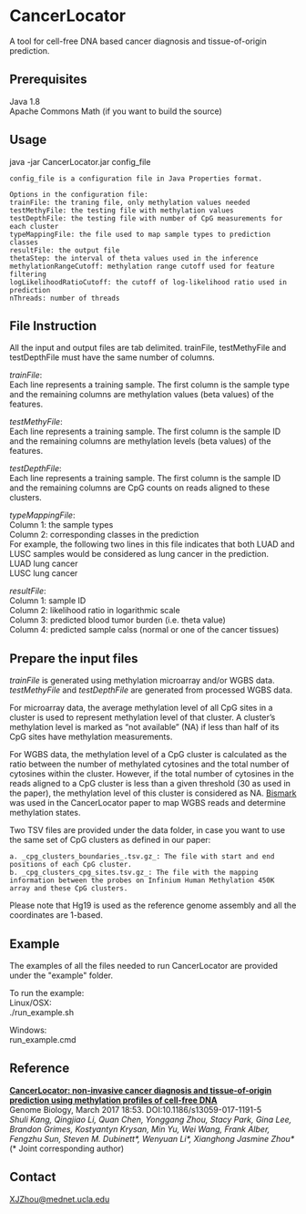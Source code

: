 
# **CancerLocator**  
A tool for cell-free DNA based cancer diagnosis and tissue-of-origin prediction.

## Prerequisites  
Java 1.8  
Apache Commons Math (if you want to build the source)


## Usage
java -jar CancerLocator.jar config_file

    config_file is a configuration file in Java Properties format.
    
    Options in the configuration file:
    trainFile: the traning file, only methylation values needed
    testMethyFile: the testing file with methylation values
    testDepthFile: the testing file with number of CpG measurements for each cluster
    typeMappingFile: the file used to map sample types to prediction classes
    resultFile: the output file
    thetaStep: the interval of theta values used in the inference
    methylationRangeCutoff: methylation range cutoff used for feature filtering
    logLikelihoodRatioCutoff: the cutoff of log-likelihood ratio used in prediction
    nThreads: number of threads


## File Instruction  

All the input and output files are tab delimited. trainFile, testMethyFile and testDepthFile must have the same number of columns. 

_trainFile_:   
    Each line represents a training sample. The first column is the sample type and the remaining columns are methylation values (beta values) of the features.  

_testMethyFile_:  
    Each line represents a training sample. The first column is the sample ID and the remaining columns are methylation levels (beta values) of the features.

_testDepthFile_:  
    Each line represents a training sample. The first column is the sample ID and the remaining columns are CpG counts on reads aligned to these clusters.

_typeMappingFile_:  
    Column 1: the sample types  
    Column 2: corresponding classes in the prediction  
    For example, the following two lines in this file indicates that both LUAD and LUSC samples would be considered as lung cancer in the prediction.  
    LUAD    lung cancer  
    LUSC    lung cancer  

_resultFile_:  
    Column 1: sample ID  
    Column 2: likelihood ratio in logarithmic scale  
    Column 3: predicted blood tumor burden (i.e. theta value)  
    Column 4: predicted sample calss (normal or one of the cancer tissues)  

## Prepare the input files

_trainFile_ is generated using methylation microarray and/or WGBS data. _testMethyFile_ and _testDepthFile_ are generated from processed WGBS data.

For microarray data, the average methylation level of all CpG sites in a cluster is used to represent methylation level of that cluster. A cluster’s methylation level is marked as “not available” (NA) if less than half of its CpG sites have methylation measurements.

For WGBS data, the methylation level of a CpG cluster is calculated as the ratio between the number of methylated cytosines and the total number of cytosines within the cluster. However, if the total number of cytosines in the reads aligned to a CpG cluster is less than a given threshold (30 as used in the paper), the methylation level of this cluster is considered as NA. [Bismark](https://www.bioinformatics.babraham.ac.uk/projects/bismark/) was used in the CancerLocator paper to map WGBS reads and determine methylation states.

Two TSV files are provided under the data folder, in case you want to use the same set of CpG clusters as defined in our paper:  

    a. _cpg_clusters_boundaries_.tsv.gz_: The file with start and end positions of each CpG cluster.  
    b. _cpg_clusters_cpg_sites.tsv.gz_: The file with the mapping information between the probes on Infinium Human Methylation 450K array and these CpG clusters.  
    
Please note that Hg19 is used as the reference genome assembly and all the coordinates are 1-based.


## Example

The examples of all the files needed to run CancerLocator are provided under the "example" folder.  

To run the example:  
Linux/OSX:  
./run_example.sh

Windows:  
run_example.cmd


## Reference

[__CancerLocator: non-invasive cancer diagnosis and tissue-of-origin prediction using methylation profiles of cell-free DNA__](http://genomebiology.biomedcentral.com/articles/10.1186/s13059-017-1191-5)  
Genome Biology, March 2017 18:53. DOI:10.1186/s13059-017-1191-5  
_Shuli Kang, Qingjiao Li, Quan Chen, Yonggang Zhou, Stacy Park, Gina Lee, Brandon Grimes, Kostyantyn Krysan, Min Yu, Wei Wang, Frank Alber, Fengzhu Sun, Steven M. Dubinett*, Wenyuan Li*, Xianghong Jasmine Zhou*_ (* Joint corresponding author)


## Contact

XJZhou@mednet.ucla.edu
